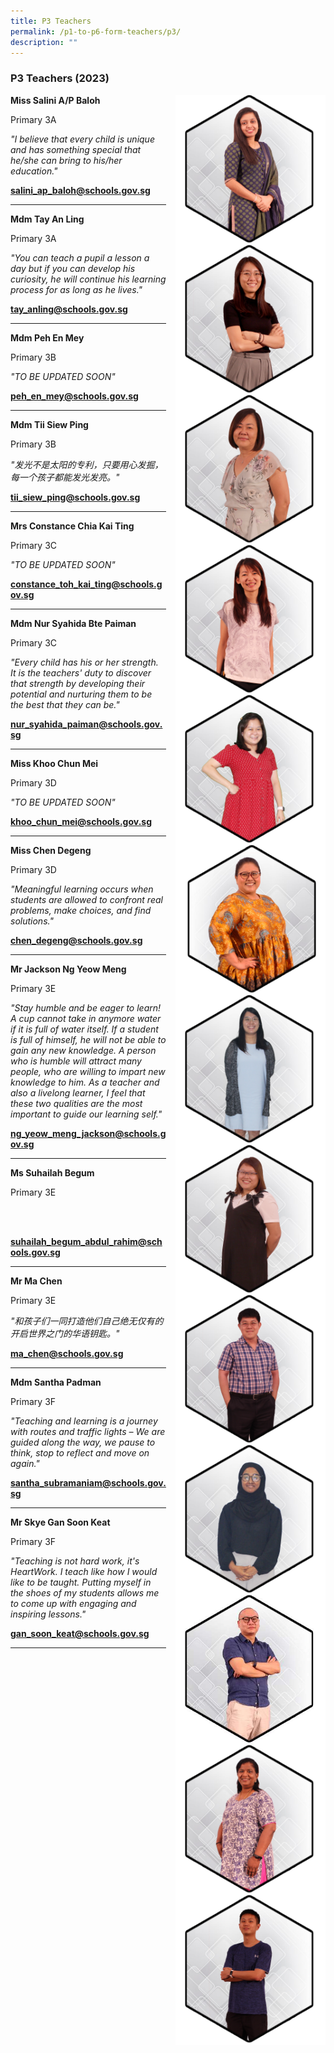 ```yaml
---
title: P3 Teachers
permalink: /p1-to-p6-form-teachers/p3/
description: ""
---
```

### P3 Teachers (2023)

<img src="/images/Our Staff/02 Teacher/3A1.png" style="width:240px;height:240px;margin-left:15px;" align = "right"> **Miss Salini A/P Baloh**

Primary 3A

_"I believe that every child is unique and has something special that he/she can bring to his/her education."_

[**salini_ap_baloh@schools.gov.sg**](mailto:salini_ap_baloh@schools.gov.sg)

* * *

<img src="/images/Our Staff/02 Teacher/3A2.jpg" style="width:240px;height:240px;margin-left:15px;" align = "right"> **Mdm Tay An Ling** 

Primary 3A

_"You can teach a pupil a lesson a day but if you can develop his curiosity, he will continue his learning process for as long as he lives."_

[**tay_anling@schools.gov.sg**](mailto:tay_anling@schools.gov.sg)



* * *

<img src="/images/Our Staff/02 Teacher/3B1.png" style="width:240px;height:240px;margin-left:15px;" align = "right"> **Mdm Peh En Mey**

Primary 3B

_"TO BE UPDATED SOON"_

[**peh_en_mey@schools.gov.sg**](mailto:peh_en_mey@schools.gov.sg)

* * *

<img src="/images/Our Staff/02 Teacher/3B2.png" style="width:240px;height:240px;margin-left:15px;" align = "right"> **Mdm Tii Siew Ping**

Primary 3B

_"发光不是太阳的专利，只要用心发掘，每一个孩子都能发光发亮。"_

[**tii_siew_ping@schools.gov.sg**](mailto:tii_siew_ping@schools.gov.sg)

* * *

<img src="/images/Our Staff/02 Teacher/3C1.png" style="width:240px;height:240px;margin-left:15px;" align = "right"> **Mrs Constance Chia Kai Ting**

Primary 3C

_"TO BE UPDATED SOON"_


[**constance_toh_kai_ting@schools.gov.sg**](mailto:constance_toh_kai_ting@schools.gov.sg)

* * *

<img src="/images/Our Staff/02 Teacher/3C2.png" style="width:240px;height:240px;margin-left:15px;" align = "right"> **Mdm Nur Syahida Bte Paiman**

Primary 3C

_"Every child has his or her strength. It is the teachers' duty to discover that strength by developing their potential and nurturing them to be the best that they can be."_

[**nur_syahida_paiman@schools.gov.sg**](mailto:nur_syahida_paiman@schools.gov.sg)

* * *

<img src="/images/Our Staff/02 Teacher/3D1.png" style="width:240px;height:240px;margin-left:15px;" align = "right"> **Miss Khoo Chun Mei**

Primary 3D

_"TO BE UPDATED SOON"_ 

[**khoo_chun_mei@schools.gov.sg**](mailto:khoo_chun_mei@schools.gov.sg)

* * *

<img src="/images/Our Staff/02 Teacher/3D2.png" style="width:240px;height:240px;margin-left:15px;" align = "right"> **Miss Chen Degeng**

Primary 3D

_"Meaningful learning occurs when students are allowed to confront real problems, make choices, and find solutions."_

[**chen_degeng@schools.gov.sg**](mailto:chen_degeng@schools.gov.sg)

* * *

<img src="/images/Our Staff/02 Teacher/3E1.png" style="width:240px;height:240px;margin-left:15px;" align = "right"> **Mr Jackson Ng Yeow Meng**

Primary 3E

_"Stay humble and be eager to learn! A cup cannot take in anymore water if it is full of water itself. If a student is full of himself, he will not be able to gain any new knowledge. A person who is humble will attract many people, who are willing to impart new knowledge to him. As a teacher and also a livelong learner, I feel that these two qualities are the most important to guide our learning self."_

[**ng_yeow_meng_jackson@schools.gov.sg**](mailto:ng_yeow_meng_jackson@schools.gov.sg)

* * *

<img src="/images/Our Staff/02 Teacher/3E2.png" style="width:240px;height:240px;margin-left:15px;" align = "right"> **Ms Suhailah Begum**


Primary 3E

<br>
<br>

[**suhailah_begum_abdul_rahim@schools.gov.sg**](mailto:suhailah_begum_abdul_rahim@schools.gov.sg)

* * *

<img src="/images/Our Staff/02 Teacher/3E3.jpg" style="width:240px;height:240px;margin-left:15px;" align = "right"> **Mr Ma Chen**

Primary 3E

_"和孩子们一同打造他们自己绝无仅有的开启世界之门的华语钥匙。"_

[**ma_chen@schools.gov.sg**](mailto:ma_chen@schools.gov.sg)

* * *

<img src="/images/Our Staff/02 Teacher/3F1.png" style="width:240px;height:240px;margin-left:15px;" align = "right"> **Mdm Santha Padman**

Primary 3F

_"Teaching and learning is a journey with routes and traffic lights – We are guided along the way, we pause to think, stop to reflect and move on again."_

[**santha_subramaniam@schools.gov.sg**](mailto:santha_subramaniam@schools.gov.sg)

* * *

<img src="/images/Our Staff/02 Teacher/3F2.png" style="width:240px;height:240px;margin-left:15px;" align = "right"> **Mr Skye Gan Soon Keat**

Primary 3F

_"Teaching is not hard work, it's HeartWork. I teach like how I would like to be taught. Putting myself in the shoes of my students allows me to come up with engaging and inspiring lessons."_

[**gan_soon_keat@schools.gov.sg**](mailto:gan_soon_keat@schools.gov.sg)

* * *